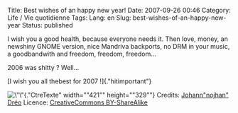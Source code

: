 Title: Best wishes of an happy new year!
Date: 2007-09-26 00:46
Category: Life / Vie quotidienne
Tags:
Lang: en
Slug: best-wishes-of-an-happy-new-year
Status: published

I wish you a good health, because everyone needs it. Then love, money, an newshiny GNOME version, nice Mandriva backports, no DRM in your music, a goodbandwith and freedom, freedom, freedom...

2006 was shitty ? Well...

<div style="\&quot;text-align:" center;\"="">

[I wish you all thebest for 2007 !]{.\"hitimportant\"}


![\\"\\"](http://idata.over-blog.com/0/50/48/55/santa.png){.\"CtreTexte\" width="\"421\"" height="\"329\""}
Credits: [Johann"nojhan" Dréo](http://www.nojhan.net/geekscottes/index.php?strip=34)
Licence: [CreativeCommons BY-ShareAlike](http://creativecommons.org/licenses/by-sa/2.0/)

</div>
